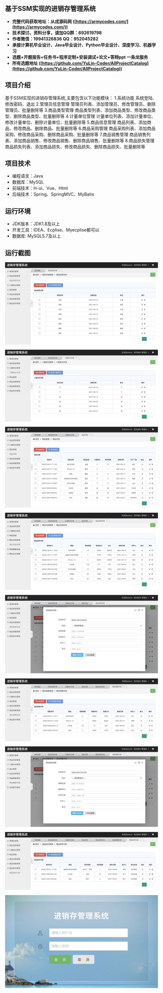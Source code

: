 ## 基于SSM实现的进销存管理系统

- <b>完整代码获取地址：从戎源码网 ([https://armycodes.com/](https://armycodes.com/))</b>
- <b>技术探讨、资料分享，请加QQ群：692619798</b> 
- <b>作者微信：19941326836  QQ：952045282</b> 
- <b>承接计算机毕业设计、Java毕业设计、Python毕业设计、深度学习、机器学习</b>
- <b>选题+开题报告+任务书+程序定制+安装调试+论文+答辩ppt 一条龙服务</b>
- <b>所有选题地址 ([https://github.com/YuLin-Coder/AllProjectCatalog](https://github.com/YuLin-Coder/AllProjectCatalog)) </b>

## 项目介绍
基于SSM实现的进销存管理系统,主要包含以下功能模块：
1.系统功能
系统登陆、修改密码、退出
2.管理员信息管理
管理员列表、添加管理员、修改管理员、删除管理员、批量删除等
3.商品类型管理
商品类型列表、添加商品类型、修改商品类型、删除商品类型、批量删除等
4.计量单位管理
计量单位列表、添加计量单位、修改计量单位、删除计量单位、批量删除等
5.商品信息管理
商品列表、添加商品、修改商品、删除商品、批量删除等
6.商品采购管理
商品采购列表、添加商品采购、修改商品采购、删除商品采购、批量删除等
7.商品销售管理
商品销售列表、添加商品销售、修改商品销售、删除商品销售、批量删除等
8.商品损失管理
商品损失列表、添加商品损失、修改商品损失、删除商品损失、批量删除等

## 项目技术
- 编程语言：Java
- 数据库：MySQL
- 前端技术：H-ui、Vue、Html
- 后端技术：Spring、SpringMVC、MyBatis

## 运行环境
- JDK版本：JDK1.8及以上
- 开发工具：IDEA、Ecplise、Myecplise都可以
- 数据库: MySQL5.7及以上

## 运行截图
![](screenshot/1.png)

![](screenshot/2.png)

![](screenshot/3.png)

![](screenshot/4.png)

![](screenshot/5.png)

![](screenshot/6.png)

![](screenshot/7.png)

![](screenshot/8.png)

![](screenshot/9.png)
